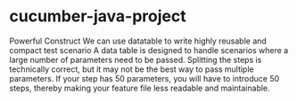 # cucumber-java-project

Powerful Construct
We can use datatable to write highly reusable and compact test scenario
A data table is designed to handle scenarios where a large number of parameters need to be passed. Splitting the steps is technically correct, but it may not be the best way to pass multiple parameters. If your step has 50 parameters, 
you will have to introduce 50 steps, thereby making your feature file less readable and maintainable.
